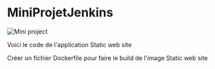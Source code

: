 # MiniProjetJenkins

  ![Mini project](https://github.com/Sadiaben/project2/blob/main/mini_projet_jenkins1.png "Mini project")

Voici le code de l'application Static web site 

Créer un fichier Dockerfile pour faire le build de l'image Static web site 

